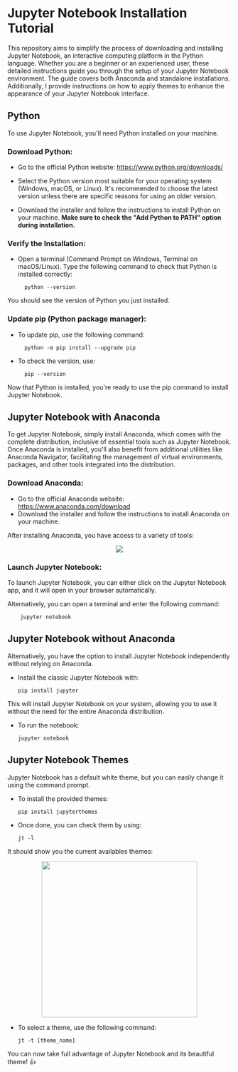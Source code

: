 # Jupyter Notebook Installation Tutorial

This repository aims to simplify the process of downloading and installing Jupyter Notebook, an interactive computing platform in the Python language. Whether you are a beginner or an experienced user, these detailed instructions guide you through the setup of your Jupyter Notebook environment. The guide covers both Anaconda and standalone installations. Additionally, I provide instructions on how to apply themes to enhance the appearance of your Jupyter Notebook interface.

## Python
To use Jupyter Notebook, you'll need Python installed on your machine.

### Download Python:
- Go to the official Python website: https://www.python.org/downloads/

-  Select the Python version most suitable for your operating system (Windows, macOS, or Linux). It's recommended to choose the latest version unless there are specific reasons for using an older version.

-  Download the installer and follow the instructions to install Python on your machine. **Make sure to check the "Add Python to PATH" option during installation.**

### Verify the Installation:

- Open a terminal (Command Prompt on Windows, Terminal on macOS/Linux). Type the following command to check that Python is installed correctly:

        python --version
   
You should see the version of Python you just installed.

### Update pip (Python package manager):

- To update pip, use the following command:

        python -m pip install --upgrade pip

- To check the version, use:

        pip --version
  
Now that Python is installed, you're ready to use the pip command to install Jupyter Notebook.

## Jupyter Notebook with Anaconda
To get Jupyter Notebook, simply install Anaconda, which comes with the complete distribution, inclusive of essential tools such as Jupyter Notebook. Once Anaconda is installed, you'll also benefit from additional utilities like Anaconda Navigator, facilitating the management of virtual environments, packages, and other tools integrated into the distribution.

### Download Anaconda:
-  Go to the official Anaconda website: https://www.anaconda.com/download
-  Download the installer and follow the instructions to install Anaconda on your machine.

After installing Anaconda, you have access to a variety of tools:
<p align="center">
<img src="https://github.com/Nestallum/Jupyter_Notebook_Installation/assets/152424908/b7b6e36a-010a-4d64-b8dc-35cd53982401">
</p>

### Launch Jupyter Notebook:
To launch Jupyter Notebook, you can either click on the Jupyter Notebook app, and it will open in your browser automatically. 

Alternatively, you can open a terminal and enter the following command:

        jupyter notebook
        
## Jupyter Notebook without Anaconda
Alternatively, you have the option to install Jupyter Notebook independently without relying on Anaconda.

- Install the classic Jupyter Notebook with:

      pip install jupyter
  
This will install Jupyter Notebook on your system, allowing you to use it without the need for the entire Anaconda distribution.

- To run the notebook:

      jupyter notebook

## Jupyter Notebook Themes
Jupyter Notebook has a default white theme, but you can easily change it using the command prompt.

- To install the provided themes:

      pip install jupyterthemes

- Once done, you can check them by using:

      jt -l
  
It should show you the current availables themes:
<p align="center">
<img src="https://github.com/Nestallum/Jupyter_Notebook_Installation/assets/152424908/b23dbc60-38b2-44ea-bf1d-ad8c18fdee67" width=350>
</p>

- To select a theme, use the following command:

      jt -t [theme_name]

  
You can now take full advantage of Jupyter Notebook and its beautiful theme! 👍
